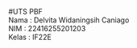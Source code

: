 #UTS PBF
<br>
Nama        : Delvita Widaningsih Caniago
<br>
NIM         : 22416255201203
<br>
Kelas       : IF22E

